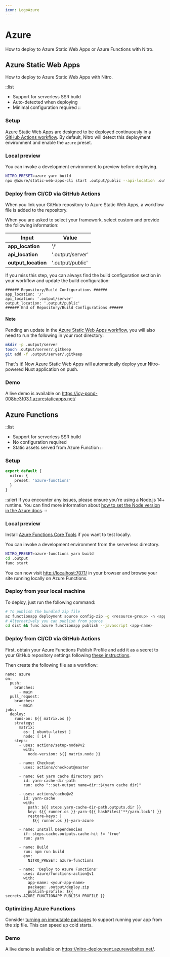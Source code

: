 ```yaml
---
icon: LogoAzure
---
```


# Azure

How to deploy to Azure Static Web Apps or Azure Functions with Nitro.

## Azure Static Web Apps

How to deploy to Azure Static Web Apps with Nitro.

::list

- Support for serverless SSR build
- Auto-detected when deploying
- Minimal configuration required
::

### Setup

Azure Static Web Apps are designed to be deployed continuously in a [GitHub Actions workflow](https://docs.microsoft.com/en-us/azure/static-web-apps/github-actions-workflow). By default, Nitro will detect this deployment environment and enable the `azure` preset.

### Local preview

You can invoke a development environment to preview before deploying.

```bash
NITRO_PRESET=azure yarn build
npx @azure/static-web-apps-cli start .output/public --api-location .output/server
```

### Deploy from CI/CD via GitHub Actions

When you link your GitHub repository to Azure Static Web Apps, a workflow file is added to the repository.

When you are asked to select your framework, select custom and provide the following information:

| Input | Value |
| --- | --- |
| **app_location** | '/' |
| **api_location** | '.output/server' |
| **output_location** | '.output/public' |

If you miss this step, you can always find the build configuration section in your workflow and update the build configuration:

```yml{}[.github/workflows/azure-static-web-apps-<RANDOM_NAME>.yml]
###### Repository/Build Configurations ######
app_location: '/'
api_location: '.output/server'
output_location: '.output/public'
###### End of Repository/Build Configurations ######
```

#### Note

Pending an update in the [Azure Static Web Apps workflow](https://github.com/Azure/static-web-apps-deploy), you will also need to run the following in your root directory:

```bash
mkdir -p .output/server
touch .output/server/.gitkeep
git add -f .output/server/.gitkeep
```

That's it! Now Azure Static Web Apps will automatically deploy your Nitro-powered Nuxt application on push.

### Demo

A live demo is available on https://icy-pond-008be3f03.1.azurestaticapps.net/

## Azure Functions

::list

- Support for serverless SSR build
- No configuration required
- Static assets served from Azure Function
::

### Setup

```ts [nuxt.config.js|ts]
export default {
  nitro: {
    preset: 'azure-functions'
  }
}
```

::alert
If you encounter any issues, please ensure you're using a Node.js 14+ runtime. You can find more information about [how to set the Node version in the Azure docs](https://docs.microsoft.com/en-us/azure/azure-functions/functions-reference-node?tabs=v2#setting-the-node-version).
::

### Local preview

Install [Azure Functions Core Tools](https://docs.microsoft.com/en-us/azure/azure-functions/functions-run-local) if you want to test locally.

You can invoke a development environment from the serverless directory.

```bash
NITRO_PRESET=azure-functions yarn build
cd .output
func start
```

You can now visit <http://localhost:7071/> in your browser and browse your site running locally on Azure Functions.

### Deploy from your local machine

To deploy, just run the following command:

```bash
# To publish the bundled zip file
az functionapp deployment source config-zip -g <resource-group> -n <app-name> --src dist/deploy.zip
# Alternatively you can publish from source
cd dist && func azure functionapp publish --javascript <app-name>
```

### Deploy from CI/CD via GitHub Actions

First, obtain your Azure Functions Publish Profile and add it as a secret to your GitHub repository settings following [these instructions](https://github.com/Azure/functions-action#using-publish-profile-as-deployment-credential-recommended).

Then create the following file as a workflow:

```yml{}[.github/workflows/azure.yml]
name: azure
on:
  push:
    branches:
      - main
  pull_request:
    branches:
      - main
jobs:
  deploy:
    runs-on: ${{ matrix.os }}
    strategy:
      matrix:
        os: [ ubuntu-latest ]
        node: [ 14 ]
    steps:
      - uses: actions/setup-node@v2
        with:
          node-version: ${{ matrix.node }}

      - name: Checkout
        uses: actions/checkout@master

      - name: Get yarn cache directory path
        id: yarn-cache-dir-path
        run: echo "::set-output name=dir::$(yarn cache dir)"

      - uses: actions/cache@v2
        id: yarn-cache
        with:
          path: ${{ steps.yarn-cache-dir-path.outputs.dir }}
          key: ${{ runner.os }}-yarn-${{ hashFiles('**/yarn.lock') }}
          restore-keys: |
            ${{ runner.os }}-yarn-azure

      - name: Install Dependencies
        if: steps.cache.outputs.cache-hit != 'true'
        run: yarn

      - name: Build
        run: npm run build
        env:
          NITRO_PRESET: azure-functions

      - name: 'Deploy to Azure Functions'
        uses: Azure/functions-action@v1
        with:
          app-name: <your-app-name>
          package: .output/deploy.zip
          publish-profile: ${{ secrets.AZURE_FUNCTIONAPP_PUBLISH_PROFILE }}
```

### Optimizing Azure Functions

Consider [turning on immutable packages](https://docs.microsoft.com/en-us/azure/app-service/deploy-run-package) to support running your app from the zip file. This can speed up cold starts.

### Demo

A live demo is available on <https://nitro-deployment.azurewebsites.net/>.
